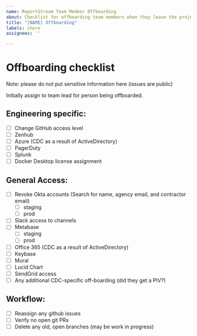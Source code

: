```yaml
---
name: ReportStream Team Member Offboarding
about: Checklist for offboarding team members when they leave the project.
title: "[NAME] Offboarding"
labels: chore
assignees: ''

---
```


# Offboarding checklist

Note: please do not put sensitive information here (issues are public)

Initially assign to team lead for person being offboarded.

## Engineering specific:
- [ ] Change GitHub access level
- [ ] Zenhub
- [ ] Azure (CDC as a result of ActiveDirectory)
- [ ] PagerDuty
- [ ] Splunk
- [ ] Docker Desktop license assignment

## General Access:
- [ ] Revoke Okta accounts (Search for name, agency email, and contractor email)
    - [ ] staging
    - [ ] prod
- [ ] Slack access to channels
- [ ] Metabase
    - [ ] staging
    - [ ] prod
- [ ] Office 365 (CDC as a result of ActiveDirectory)
- [ ] Keybase
- [ ] Mural
- [ ] Lucid Chart
- [ ] SendGrid access
- [ ] Any additional CDC-specific off-boarding (did they get a PIV?)

## Workflow:
- [ ] Reassign any github issues
- [ ] Verify no open git PRs
- [ ] Delete any old, open branches (may be work in progress)
